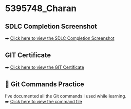 # 5395748_Charan

## SDLC Completion Screenshot
➡️ [Click here to view the SDLC Completion Screenshot](SDLC/Screenshot.png)

## GIT Certificate
➡️ [Click here to view the GIT Certificate](GIT/git_certificate.jpg)

## 📘 Git Commands Practice
I've documented all the Git commands I used while learning.  
➡️ [Click here to view the command file](GIT/git_commands.txt)
